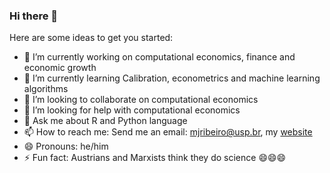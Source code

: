 ### Hi there 👋


Here are some ideas to get you started:

- 🔭 I’m currently working on computational economics, finance and economic growth
- 🌱 I’m currently learning Calibration, econometrics and machine learning algorithms
- 👯 I’m looking to collaborate on computational economics
- 🤔 I’m looking for help with computational economics
- 💬 Ask me about R and Python language
- 📫 How to reach me: Send me an email: mjribeiro@usp.br, my [website](https://mj-ribeiro.github.io/)
- 😄 Pronouns: he/him
- ⚡ Fun fact: Austrians and Marxists think they do science 😄😄😄
